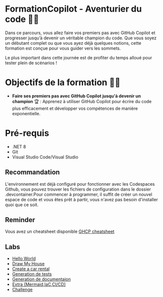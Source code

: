# FormationCopilot - Aventurier du code 🌟🌟

Dans ce parcours, vous allez faire vos premiers pas avec GitHub Copilot et progresser jusqu’à devenir un véritable champion du code. Que vous soyez un débutant complet ou que vous ayez déjà quelques notions, cette formation est conçue pour vous guider vers les sommets.

Le plus important dans cette journée est de profiter du temps alloué pour tester plein de scénarios !

# Objectifs de la formation 🚀🚀
- **Faire ses premiers pas avec GitHub Copilot jusqu'à devenir un champion** 🏆 : Apprenez à utiliser GitHub Copilot pour écrire du code plus efficacement et développer vos compétences de manière exponentielle.

# Pré-requis
- .NET 8
- Git
- Visual Studio Code/Visual Studio

## Recommandation
L'environnement est déjà configuré pour fonctionner avec les Codespaces Github, vous pouvez trouver les fichiers de configuration dans le dossier .devcontainer.Pour commencer à programmer, il suffit de créer un nouvel espace de code et vous êtes prêt à partir, vous n'avez pas besoin d'installer quoi que ce soit.

## Reminder
Vous avez un cheatsheet disponible [GHCP cheatsheet](docs/GHCPcheatsheet.md)

## Labs
- [Hello World](docs/001-Hello-World.md)
- [Draw My House](docs/002-DrawMyHouse.md)
- [Create a car rental](docs/003-Create-crud-api.md)
- [Generation de tests](docs/004-Generate-tests.md)
- [Generation de documentaion](docs/005-Generate-documentation.md)
- [Extra (Mermaid,IaC,CI/CD)](docs/006-Extra.md)
- [Challenge](docs/007-Challenge.md)